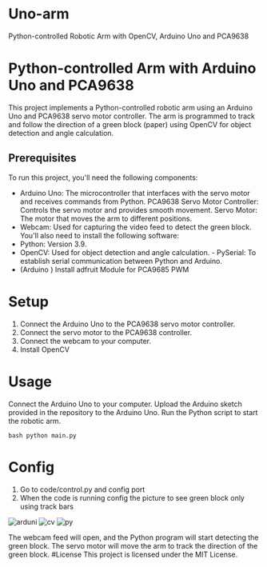 # Uno-arm
Python-controlled Robotic Arm with OpenCV, Arduino Uno and PCA9638


# Python-controlled Arm with Arduino Uno and PCA9638

This project implements a Python-controlled robotic arm using an Arduino Uno and PCA9638 servo motor controller. The arm is programmed to track and follow the direction of a green block (paper) using OpenCV for object detection and angle calculation.

## Prerequisites

To run this project, you'll need the following components:
- Arduino Uno: The microcontroller that interfaces with the servo motor and receives commands from Python. PCA9638 Servo Motor Controller: Controls the servo motor and provides smooth movement.
Servo Motor: The motor that moves the arm to different positions.
- Webcam: Used for capturing the video feed to detect the green block.
You'll also need to install the following software:
- Python: Version 3.9.
- OpenCV: Used for object detection and angle calculation. - PySerial: To establish serial communication between Python and Arduino.
- (Arduino ) Install adfruit Module for PCA9685 PWM

# Setup

1. Connect the Arduino Uno to the PCA9638 servo motor controller.
2. Connect the servo motor to the PCA9638 controller.
3. Connect the webcam to your computer.
4. Install OpenCV


# Usage

Connect the Arduino Uno to your computer.
Upload the Arduino sketch provided in the repository to the Arduino Uno.
Run the Python script to start the robotic arm.

```
bash python main.py
```
# Config 

1. Go to code/control.py and config port
2. When the code is running config the picture to see green block only using track bars 


![arduni](https://github.com/90x-Development/Uno-arm/assets/64578167/9f0b377e-79bd-476f-adef-49b90e877d66)
![cv](https://github.com/90x-Development/Uno-arm/assets/64578167/4f1b6673-cf88-4ee5-931c-ea8c8070d83f)
![py](https://github.com/90x-Development/Uno-arm/assets/64578167/abb77e9f-ca70-42f6-acc7-691cb69c22e0)

The webcam feed will open, and the Python program will start detecting the green block.
The servo motor will move the arm to track the direction of the green block.
#License
This project is licensed under the MIT License.
